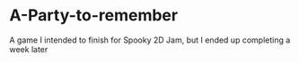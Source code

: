 # A-Party-to-remember
A game I intended to finish for Spooky 2D Jam, but I ended up completing a week later
